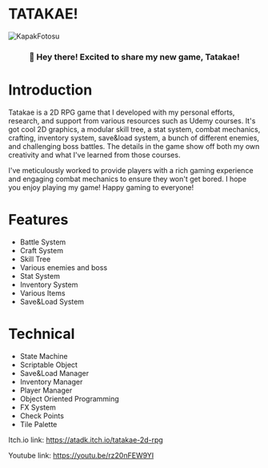 # TATAKAE!

![KapakFotosu](https://github.com/AtaDikmen/2D_RPG_Game/assets/103599799/50a21fd0-dc9f-42e6-b062-87a59725e352)


<h3 align="center">👋 Hey there! Excited to share my new game, Tatakae!</h3>

# Introduction
Tatakae is a 2D RPG game that I developed with my personal efforts, research, and support from various resources such as Udemy courses. It's got cool 2D graphics, a modular skill tree, a stat system, combat mechanics, crafting, inventory system, save&load system, a bunch of different enemies, and challenging boss battles. The details in the game show off both my own creativity and what I've learned from those courses.

I've meticulously worked to provide players with a rich gaming experience and engaging combat mechanics to ensure they won't get bored. I hope you enjoy playing my game! Happy gaming to everyone!


# Features
- Battle System
- Craft System
- Skill Tree
- Various enemies and boss
- Stat System
- Inventory System
- Various Items
- Save&Load System

# Technical
  - State Machine
  - Scriptable Object
  - Save&Load Manager
  - Inventory Manager
  - Player Manager
  - Object Oriented Programming
  - FX System
  - Check Points
  - Tile Palette

  
Itch.io link: https://atadk.itch.io/tatakae-2d-rpg

Youtube link: https://youtu.be/rz20nFEW9YI
